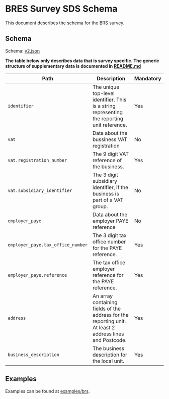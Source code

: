 # BRES Survey SDS Schema

This document describes the schema for the BRS survey.

## Schema

Schema: [v2.json](/schemas/brs/v2.json)

**The table below only describes data that is survey specific. The generic structure of supplementary data is documented in [README.md](/docs/README.md)**

| Path                              | Description                                                                                                    | Mandatory |
|-----------------------------------|----------------------------------------------------------------------------------------------------------------|-----------|
| `identifier`                      | The unique top-level identifier. This is a string representing the reporting unit reference.                   | Yes       | 
| `vat`                             | Data about the bussiness VAT registration                                                                      | No        |
| `vat.registration_number`         | The 9 digit VAT reference of the business.                                                                     | Yes       | 
| `vat.subsidiary_identifier`       | The 3 digit subsidiary identifier, if the business is part of a VAT group.                                     | No        | 
| `employer_paye`                   | Data about the employer PAYE reference                                                                         | No        | 
| `employer_paye.tax_office_number` | The 3 digit tax office number for the PAYE reference.                                                          | Yes       | 
| `employer_paye.reference`         | The tax office employer reference for the PAYE reference.                                                      | Yes       |
| `address`                         | An array containing fields of the address for the reporting unit. At least 2 address lines and Postcode.       | Yes       |
| `business_description`            | The business description for the local unit.                                                                   | Yes       |  


## Examples

Examples can be found at [examples/brs](../examples/brs).